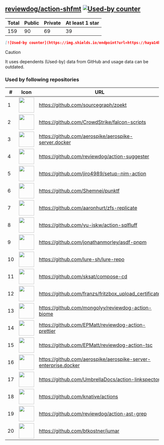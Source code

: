 





## [reviewdog/action-shfmt](https://github.com/reviewdog/action-shfmt) [![Used-by counter](https://img.shields.io/endpoint?url=https://haya14busa.github.io/github-used-by/data/reviewdog/action-shfmt/shieldsio.json)](https://github.com/haya14busa/github-used-by/tree/main/repo/reviewdog/action-shfmt)

| Total | Public | Private | At least 1 star
| ----- | ------ | ------- | ---------------
| 159 | 90 | 69 | 39 |

```md
[![Used-by counter](https://img.shields.io/endpoint?url=https://haya14busa.github.io/github-used-by/data/reviewdog/action-shfmt/shieldsio.json)](https://github.com/haya14busa/github-used-by/tree/main/repo/reviewdog/action-shfmt)
```

> [!CAUTION]
> It uses dependents (Used-by) data from GitHub and usage data can be outdated.

### Used by following repositories

| # | Icon | URL | Stars |
| -- | -- | -- | -- | 
|1|<img src="https://github.com/sourcegraph.png" width=50 height=50>|https://github.com/sourcegraph/zoekt|703|
|2|<img src="https://github.com/CrowdStrike.png" width=50 height=50>|https://github.com/CrowdStrike/falcon-scripts|147|
|3|<img src="https://github.com/aerospike.png" width=50 height=50>|https://github.com/aerospike/aerospike-server.docker|142|
|4|<img src="https://github.com/reviewdog.png" width=50 height=50>|https://github.com/reviewdog/action-suggester|106|
|5|<img src="https://github.com/jiro4989.png" width=50 height=50>|https://github.com/jiro4989/setup-nim-action|105|
|6|<img src="https://github.com/Shemnei.png" width=50 height=50>|https://github.com/Shemnei/punktf|85|
|7|<img src="https://github.com/aaronhurt.png" width=50 height=50>|https://github.com/aaronhurt/zfs-replicate|71|
|8|<img src="https://github.com/yu-iskw.png" width=50 height=50>|https://github.com/yu-iskw/action-sqlfluff|69|
|9|<img src="https://github.com/jonathanmorley.png" width=50 height=50>|https://github.com/jonathanmorley/asdf-pnpm|67|
|10|<img src="https://github.com/lure-sh.png" width=50 height=50>|https://github.com/lure-sh/lure-repo|52|
|11|<img src="https://github.com/sksat.png" width=50 height=50>|https://github.com/sksat/compose-cd|43|
|12|<img src="https://github.com/franzs.png" width=50 height=50>|https://github.com/franzs/fritzbox_upload_certificate|42|
|13|<img src="https://github.com/mongolyy.png" width=50 height=50>|https://github.com/mongolyy/reviewdog-action-biome|33|
|14|<img src="https://github.com/EPMatt.png" width=50 height=50>|https://github.com/EPMatt/reviewdog-action-prettier|23|
|15|<img src="https://github.com/EPMatt.png" width=50 height=50>|https://github.com/EPMatt/reviewdog-action-tsc|19|
|16|<img src="https://github.com/aerospike.png" width=50 height=50>|https://github.com/aerospike/aerospike-server-enterprise.docker|15|
|17|<img src="https://github.com/UmbrellaDocs.png" width=50 height=50>|https://github.com/UmbrellaDocs/action-linkspector|11|
|18|<img src="https://github.com/knative.png" width=50 height=50>|https://github.com/knative/actions|11|
|19|<img src="https://github.com/reviewdog.png" width=50 height=50>|https://github.com/reviewdog/action-ast-grep|7|
|20|<img src="https://github.com/btkostner.png" width=50 height=50>|https://github.com/btkostner/jumar|6|
